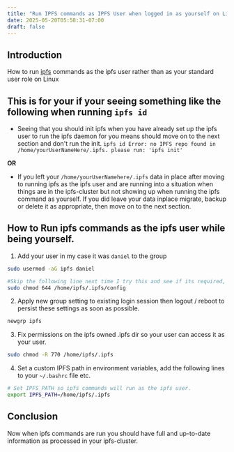 ```yaml
---
title: "Run IPFS commands as IPFS User when logged in as yourself on Linux Mint 21.x"
date: 2025-05-20T05:58:31-07:00
draft: false
---
```


## Introduction

How to run [ipfs](https://docs.ipfs.tech/reference/kubo/cli/#ipfs) commands  as the ipfs user rather than as your standard user role on Linux

## This is for your if your seeing something like the following when running `ipfs id`

- Seeing that you should init ipfs when you have already set up the ipfs user to run the ipfs daemon for you means should move on to the next section and don't run the init.
   ``
   ipfs id
   Error: no IPFS repo found in /home/yourUserNameHere/.ipfs.
   please run: 'ipfs init'
   ``

**OR**

- If you left your `/home/yourUserNamehere/.ipfs` data in place after moving to running ipfs as the ipfs user and are running into a situation when things are in the ipfs-cluster but not showing up when running the ipfs command as yourself. If you did leave your data inplace migrate, backup or delete it as appropriate, then move on to the next section. 

## How to Run ipfs commands as the ipfs user while being yourself.
1. Add your user in my case it was `daniel` to the group
```sh
sudo usermod -aG ipfs daniel

#Skip the following line next time I try this and see if its required, if not remove.
sudo chmod 644 /home/ipfs/.ipfs/config
```

2. Apply new group setting to existing login session then logout / reboot to persist these settings as soon as possible.
```sh
newgrp ipfs
```

3. Fix permissions on the ipfs owned .ipfs dir so your user can access it as your user.
```sh
sudo chmod -R 770 /home/ipfs/.ipfs
```
4. Set a custom IPFS path in environment variables, add the following lines to your `~/.bashrc` file etc.

```sh
# Set IPFS_PATH so ipfs commands will run as the ipfs user.
export IPFS_PATH=/home/ipfs/.ipfs
```

## Conclusion 

Now when ipfs commands are run you should have full and up-to-date information as processed in your ipfs-cluster.
